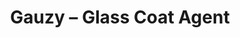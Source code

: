 ---
layout: product
title: "Gauzy – Glass Coat Agent"
price: "1000" 
desc: "N/A"
img_path: "/assets/img/AK893.jpg"
brand: "AK"
available: true
special_offer: false
new: true
soon: false
cat: "070000"
subcat: "070200"
subsubcat: "070205"
sifra: "AK893"
---